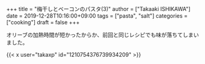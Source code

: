 +++
title = "梅干しとベーコンのパスタ(3)"
author = ["Takaaki ISHIKAWA"]
date = 2019-12-28T10:16:00+09:00
tags = ["pasta", "salt"]
categories = ["cooking"]
draft = false
+++

オリーブの加熱時間が短かったからか、前回と同じレシピでも味が落ちてしまいました。  

{{< x user="takaxp" id="1210754376739934209" >}}
